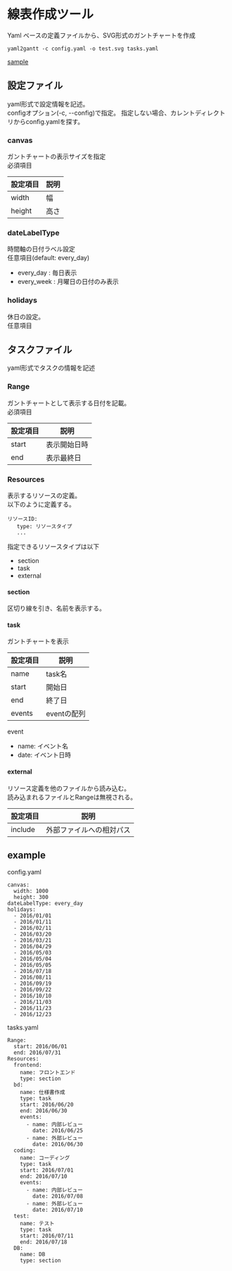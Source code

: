 # 線表作成ツール

Yaml ベースの定義ファイルから、SVG形式のガントチャートを作成

```
yaml2gantt -c config.yaml -o test.svg tasks.yaml
```

[sample](https://circleci.com/api/v1/project/ihgs/yaml2gantt/latest/artifacts/0//home/ubuntu/yaml2gantt/tmp/test.html)



## 設定ファイル

yaml形式で設定情報を記述。  
configオプション(-c, --config)で指定。
指定しない場合、カレントディレクトリからconfig.yamlを探す。  



### canvas

ガントチャートの表示サイズを指定  
必須項目

| 設定項目   |  説明  |
|----------|-----|
| width    | 幅  |
| height   | 高さ |

### dateLabelType

時間軸の日付ラベル設定  
任意項目(default: every_day)


* every_day : 毎日表示
* every_week : 月曜日の日付のみ表示

### holidays

休日の設定。  
任意項目



## タスクファイル

yaml形式でタスクの情報を記述

### Range

ガントチャートとして表示する日付を記載。  
必須項目

| 設定項目   |  説明      |
|----------|------------|
| start    | 表示開始日時 |
| end      | 表示最終日   |

### Resources

表示するリソースの定義。  
以下のように定義する。
```
リソースID:
   type: リソースタイプ
   ...
```

指定できるリソースタイプは以下
* section
* task
* external

#### section

区切り線を引き、名前を表示する。



#### task

ガントチャートを表示

| 設定項目   |  説明      |
|----------|------------|
| name     | task名     |
| start    | 開始日      |
| end      | 終了日      |
| events   | eventの配列 |

event
* name: イベント名
* date: イベント日時

#### external

リソース定義を他のファイルから読み込む。  
読み込まれるファイルとRangeは無視される。


| 設定項目   |  説明                  |
|----------|------------------------|
| include  | 外部ファイルへの相対パス   |


## example

config.yaml
```
canvas:
  width: 1000
  height: 300
dateLabelType: every_day
holidays:
  - 2016/01/01
  - 2016/01/11
  - 2016/02/11
  - 2016/03/20
  - 2016/03/21
  - 2016/04/29
  - 2016/05/03
  - 2016/05/04
  - 2016/05/05
  - 2016/07/18
  - 2016/08/11
  - 2016/09/19
  - 2016/09/22
  - 2016/10/10
  - 2016/11/03
  - 2016/11/23
  - 2016/12/23
```

tasks.yaml
```
Range:
  start: 2016/06/01
  end: 2016/07/31
Resources:
  frontend:
    name: フロントエンド
    type: section
  bd:
    name: 仕様書作成
    type: task
    start: 2016/06/20
    end: 2016/06/30
    events:
      - name: 内部レビュー
        date: 2016/06/25
      - name: 外部レビュー
        date: 2016/06/30
  coding:
    name: コーディング
    type: task
    start: 2016/07/01
    end: 2016/07/10
    events:
      - name: 内部レビュー
        date: 2016/07/08
      - name: 外部レビュー
        date: 2016/07/10
  test:
    name: テスト
    type: task
    start: 2016/07/11
    end: 2016/07/18
  DB:
    name: DB
    type: section
```
